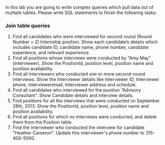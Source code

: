 In this lab you are going to write complex queries which pull data out of multiple tables. 
Please write SQL statements to finish the following tasks:
### Join table queries
  1. Find all candidates who were interviewed for second round (Round Number = 2) Internship position. Show each candidate’s details which includes candidate ID, candidate name, phone number, candidate experience, and relevant experience.</br>
  2. Find all positions whose interviews were conducted by "Amy May"(interviewer). Show the PositionId, position level, position name and position availability.</br>
  3. Find all interviewers who conducted one or more second-round interviews. Show the Interviewer details like Interviewer ID, Interviewer phone, Intervieweremail, Interviewer address and schedule.</br>
  4. Find all candidates who interviewed for the position “Advisory Consultant”. Show Candidate details and interview details.</br>
  5. Find positions for all the interviews that were conducted on September 28th, 2013. Show the PositionId, position level, position name and position availability.</br>
  6. Find all positions for which no interviews were conducted, and delete them from the Position table.</br>
  7. Find the interviewer who conducted the interview for candidate "Heather Cameron". Update this interviewer's phone number to 315-400-5000.
